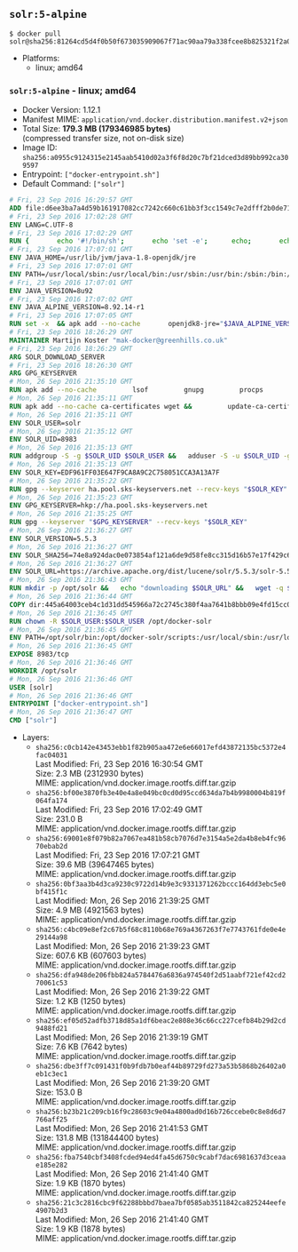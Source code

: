 ## `solr:5-alpine`

```console
$ docker pull solr@sha256:81264cd5d4f0b50f673035909067f71ac90aa79a338fcee8b825321f2a0c334f
```

-	Platforms:
	-	linux; amd64

### `solr:5-alpine` - linux; amd64

-	Docker Version: 1.12.1
-	Manifest MIME: `application/vnd.docker.distribution.manifest.v2+json`
-	Total Size: **179.3 MB (179346985 bytes)**  
	(compressed transfer size, not on-disk size)
-	Image ID: `sha256:a0955c9124315e2145aab5410d02a3f6f8d20c7bf21dced3d89bb992ca309597`
-	Entrypoint: `["docker-entrypoint.sh"]`
-	Default Command: `["solr"]`

```dockerfile
# Fri, 23 Sep 2016 16:29:57 GMT
ADD file:d6ee3ba7a4d59b161917082cc7242c660c61bb3f3cc1549c7e2dfff2b0de7104 in / 
# Fri, 23 Sep 2016 17:02:28 GMT
ENV LANG=C.UTF-8
# Fri, 23 Sep 2016 17:02:29 GMT
RUN { 		echo '#!/bin/sh'; 		echo 'set -e'; 		echo; 		echo 'dirname "$(dirname "$(readlink -f "$(which javac || which java)")")"'; 	} > /usr/local/bin/docker-java-home 	&& chmod +x /usr/local/bin/docker-java-home
# Fri, 23 Sep 2016 17:07:01 GMT
ENV JAVA_HOME=/usr/lib/jvm/java-1.8-openjdk/jre
# Fri, 23 Sep 2016 17:07:01 GMT
ENV PATH=/usr/local/sbin:/usr/local/bin:/usr/sbin:/usr/bin:/sbin:/bin:/usr/lib/jvm/java-1.8-openjdk/jre/bin:/usr/lib/jvm/java-1.8-openjdk/bin
# Fri, 23 Sep 2016 17:07:01 GMT
ENV JAVA_VERSION=8u92
# Fri, 23 Sep 2016 17:07:02 GMT
ENV JAVA_ALPINE_VERSION=8.92.14-r1
# Fri, 23 Sep 2016 17:07:05 GMT
RUN set -x 	&& apk add --no-cache 		openjdk8-jre="$JAVA_ALPINE_VERSION" 	&& [ "$JAVA_HOME" = "$(docker-java-home)" ]
# Fri, 23 Sep 2016 18:26:29 GMT
MAINTAINER Martijn Koster "mak-docker@greenhills.co.uk"
# Fri, 23 Sep 2016 18:26:29 GMT
ARG SOLR_DOWNLOAD_SERVER
# Fri, 23 Sep 2016 18:26:30 GMT
ARG GPG_KEYSERVER
# Mon, 26 Sep 2016 21:35:10 GMT
RUN apk add --no-cache         lsof         gnupg         procps         tar         bash
# Mon, 26 Sep 2016 21:35:11 GMT
RUN apk add --no-cache ca-certificates wget &&         update-ca-certificates
# Mon, 26 Sep 2016 21:35:11 GMT
ENV SOLR_USER=solr
# Mon, 26 Sep 2016 21:35:12 GMT
ENV SOLR_UID=8983
# Mon, 26 Sep 2016 21:35:13 GMT
RUN addgroup -S -g $SOLR_UID $SOLR_USER &&   adduser -S -u $SOLR_UID -g $SOLR_USER $SOLR_USER
# Mon, 26 Sep 2016 21:35:13 GMT
ENV SOLR_KEY=EDF961FF03E647F9CA8A9C2C758051CCA3A13A7F
# Mon, 26 Sep 2016 21:35:22 GMT
RUN gpg --keyserver ha.pool.sks-keyservers.net --recv-keys "$SOLR_KEY"
# Mon, 26 Sep 2016 21:35:23 GMT
ENV GPG_KEYSERVER=hkp://ha.pool.sks-keyservers.net
# Mon, 26 Sep 2016 21:35:25 GMT
RUN gpg --keyserver "$GPG_KEYSERVER" --recv-keys "$SOLR_KEY"
# Mon, 26 Sep 2016 21:36:27 GMT
ENV SOLR_VERSION=5.5.3
# Mon, 26 Sep 2016 21:36:27 GMT
ENV SOLR_SHA256=74e8a924dac0e073854af121a6de9d58fe8cc315d16b57e17f429c6a91b0b065
# Mon, 26 Sep 2016 21:36:27 GMT
ENV SOLR_URL=https://archive.apache.org/dist/lucene/solr/5.5.3/solr-5.5.3.tgz
# Mon, 26 Sep 2016 21:36:43 GMT
RUN mkdir -p /opt/solr &&   echo "downloading $SOLR_URL" &&   wget -q $SOLR_URL -O /opt/solr.tgz &&   echo "downloading $SOLR_URL.asc" &&   wget -q $SOLR_URL.asc -O /opt/solr.tgz.asc &&   echo "$SOLR_SHA256 */opt/solr.tgz" | sha256sum -c - &&   (>&2 ls -l /opt/solr.tgz /opt/solr.tgz.asc) &&   gpg --batch --verify /opt/solr.tgz.asc /opt/solr.tgz &&   tar -C /opt/solr --extract --file /opt/solr.tgz --strip-components=1 &&   rm /opt/solr.tgz* &&   rm -Rf /opt/solr/docs/ &&   mkdir -p /opt/solr/server/solr/lib /opt/solr/server/solr/mycores &&   sed -i -e 's/#SOLR_PORT=8983/SOLR_PORT=8983/' /opt/solr/bin/solr.in.sh &&   sed -i -e '/-Dsolr.clustering.enabled=true/ a SOLR_OPTS="$SOLR_OPTS -Dsun.net.inetaddr.ttl=60 -Dsun.net.inetaddr.negative.ttl=60"' /opt/solr/bin/solr.in.sh &&   chown -R $SOLR_USER:$SOLR_USER /opt/solr &&   mkdir /docker-entrypoint-initdb.d /opt/docker-solr/
# Mon, 26 Sep 2016 21:36:44 GMT
COPY dir:445a64003ceb4c1d31dd545966a72c2745c380f4aa7641b8bbb09e4fd15cc0f6 in /opt/docker-solr/scripts 
# Mon, 26 Sep 2016 21:36:45 GMT
RUN chown -R $SOLR_USER:$SOLR_USER /opt/docker-solr
# Mon, 26 Sep 2016 21:36:45 GMT
ENV PATH=/opt/solr/bin:/opt/docker-solr/scripts:/usr/local/sbin:/usr/local/bin:/usr/sbin:/usr/bin:/sbin:/bin:/usr/lib/jvm/java-1.8-openjdk/jre/bin:/usr/lib/jvm/java-1.8-openjdk/bin
# Mon, 26 Sep 2016 21:36:45 GMT
EXPOSE 8983/tcp
# Mon, 26 Sep 2016 21:36:46 GMT
WORKDIR /opt/solr
# Mon, 26 Sep 2016 21:36:46 GMT
USER [solr]
# Mon, 26 Sep 2016 21:36:46 GMT
ENTRYPOINT ["docker-entrypoint.sh"]
# Mon, 26 Sep 2016 21:36:47 GMT
CMD ["solr"]
```

-	Layers:
	-	`sha256:c0cb142e43453ebb1f82b905aa472e6e66017efd43872135bc5372e4fac04031`  
		Last Modified: Fri, 23 Sep 2016 16:30:54 GMT  
		Size: 2.3 MB (2312930 bytes)  
		MIME: application/vnd.docker.image.rootfs.diff.tar.gzip
	-	`sha256:bf00e3870fb3e40e4a8e049bc0cd0d95ccd634da7b4b9980004b819f064fa174`  
		Last Modified: Fri, 23 Sep 2016 17:02:49 GMT  
		Size: 231.0 B  
		MIME: application/vnd.docker.image.rootfs.diff.tar.gzip
	-	`sha256:69001e8f079b82a7067ea481b58cb7076d7e3154a5e2da4b8eb4fc9670ebab2d`  
		Last Modified: Fri, 23 Sep 2016 17:07:21 GMT  
		Size: 39.6 MB (39647465 bytes)  
		MIME: application/vnd.docker.image.rootfs.diff.tar.gzip
	-	`sha256:0bf3aa3b4d3ca9230c9722d14b9e3c9331371262bccc164dd3ebc5e0bf415f1c`  
		Last Modified: Mon, 26 Sep 2016 21:39:25 GMT  
		Size: 4.9 MB (4921563 bytes)  
		MIME: application/vnd.docker.image.rootfs.diff.tar.gzip
	-	`sha256:c4bc09e8ef2c67b5f68c8110b68e769a4367263f7e7743761fde0e4e29144a98`  
		Last Modified: Mon, 26 Sep 2016 21:39:23 GMT  
		Size: 607.6 KB (607603 bytes)  
		MIME: application/vnd.docker.image.rootfs.diff.tar.gzip
	-	`sha256:dfa948de206fbb824a5784476a6836a974540f2d51aabf721ef42cd270061c53`  
		Last Modified: Mon, 26 Sep 2016 21:39:22 GMT  
		Size: 1.2 KB (1250 bytes)  
		MIME: application/vnd.docker.image.rootfs.diff.tar.gzip
	-	`sha256:ef05d52adfb3718d85a1df6beac2e808e36c66cc227cefb84b29d2cd9488fd21`  
		Last Modified: Mon, 26 Sep 2016 21:39:19 GMT  
		Size: 7.6 KB (7642 bytes)  
		MIME: application/vnd.docker.image.rootfs.diff.tar.gzip
	-	`sha256:dbe3ff7c091431f0b9fdb7b0eaf44b89729fd273a53b5868b26402a0eb1c3ec1`  
		Last Modified: Mon, 26 Sep 2016 21:39:20 GMT  
		Size: 153.0 B  
		MIME: application/vnd.docker.image.rootfs.diff.tar.gzip
	-	`sha256:b23b21c209cb16f9c28603c9e04a4800ad0d16b726ccebe0c8e8d6d7766aff25`  
		Last Modified: Mon, 26 Sep 2016 21:41:53 GMT  
		Size: 131.8 MB (131844400 bytes)  
		MIME: application/vnd.docker.image.rootfs.diff.tar.gzip
	-	`sha256:fba7540cbf3408fcded94ed4fa45d6750c9cabf7dac6981637d3ceaae185e282`  
		Last Modified: Mon, 26 Sep 2016 21:41:40 GMT  
		Size: 1.9 KB (1870 bytes)  
		MIME: application/vnd.docker.image.rootfs.diff.tar.gzip
	-	`sha256:21c3c2816cbc9f62288bbbd7baea7bf0585ab3511842ca825244eefe4907b2d3`  
		Last Modified: Mon, 26 Sep 2016 21:41:40 GMT  
		Size: 1.9 KB (1878 bytes)  
		MIME: application/vnd.docker.image.rootfs.diff.tar.gzip
